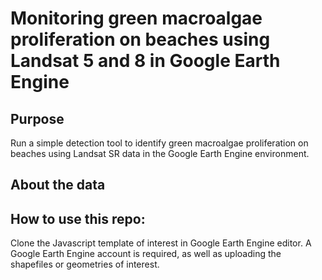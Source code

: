 # Monitoring green macroalgae proliferation on beaches using Landsat 5 and 8 in Google Earth Engine 
## Purpose
Run a simple detection tool to identify green macroalgae proliferation on beaches using Landsat SR data in the Google Earth Engine environment. 

## About the data


## How to use this repo:
Clone the Javascript template of interest in Google Earth Engine editor. A Google Earth Engine account is required, as well as uploading the shapefiles or geometries of interest. 


